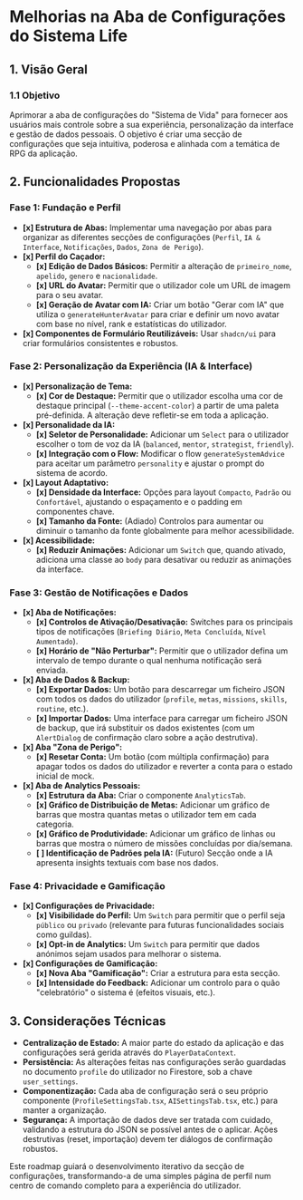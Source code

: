 # Melhorias na Aba de Configurações do Sistema Life

## 1. Visão Geral

### 1.1 Objetivo
Aprimorar a aba de configurações do "Sistema de Vida" para fornecer aos usuários mais controle sobre a sua experiência, personalização da interface e gestão de dados pessoais. O objetivo é criar uma secção de configurações que seja intuitiva, poderosa e alinhada com a temática de RPG da aplicação.

## 2. Funcionalidades Propostas

### Fase 1: Fundação e Perfil
- **[x] Estrutura de Abas:** Implementar uma navegação por abas para organizar as diferentes secções de configurações (`Perfil`, `IA & Interface`, `Notificações`, `Dados`, `Zona de Perigo`).
- **[x] Perfil do Caçador:**
    - **[x] Edição de Dados Básicos:** Permitir a alteração de `primeiro_nome`, `apelido`, `genero` e `nacionalidade`.
    - **[x] URL do Avatar:** Permitir que o utilizador cole um URL de imagem para o seu avatar.
    - **[x] Geração de Avatar com IA:** Criar um botão "Gerar com IA" que utiliza o `generateHunterAvatar` para criar e definir um novo avatar com base no nível, rank e estatísticas do utilizador.
- **[x] Componentes de Formulário Reutilizáveis:** Usar `shadcn/ui` para criar formulários consistentes e robustos.

### Fase 2: Personalização da Experiência (IA & Interface)
- **[x] Personalização de Tema:**
    - **[x] Cor de Destaque:** Permitir que o utilizador escolha uma cor de destaque principal (`--theme-accent-color`) a partir de uma paleta pré-definida. A alteração deve refletir-se em toda a aplicação.
- **[x] Personalidade da IA:**
    - **[x] Seletor de Personalidade:** Adicionar um `Select` para o utilizador escolher o tom de voz da IA (`balanced`, `mentor`, `strategist`, `friendly`).
    - **[x] Integração com o Flow:** Modificar o flow `generateSystemAdvice` para aceitar um parâmetro `personality` e ajustar o prompt do sistema de acordo.
- **[x] Layout Adaptativo:**
    - **[x] Densidade da Interface:** Opções para layout `Compacto`, `Padrão` ou `Confortável`, ajustando o espaçamento e o padding em componentes chave.
    - **[x] Tamanho da Fonte:** (Adiado) Controlos para aumentar ou diminuir o tamanho da fonte globalmente para melhor acessibilidade.
- **[x] Acessibilidade:**
    - **[x] Reduzir Animações:** Adicionar um `Switch` que, quando ativado, adiciona uma classe ao `body` para desativar ou reduzir as animações da interface.

### Fase 3: Gestão de Notificações e Dados
- **[x] Aba de Notificações:**
    - **[x] Controlos de Ativação/Desativação:** Switches para os principais tipos de notificações (`Briefing Diário`, `Meta Concluída`, `Nível Aumentado`).
    - **[x] Horário de "Não Perturbar":** Permitir que o utilizador defina um intervalo de tempo durante o qual nenhuma notificação será enviada.
- **[x] Aba de Dados & Backup:**
    - **[x] Exportar Dados:** Um botão para descarregar um ficheiro JSON com todos os dados do utilizador (`profile`, `metas`, `missions`, `skills`, `routine`, etc.).
    - **[x] Importar Dados:** Uma interface para carregar um ficheiro JSON de backup, que irá substituir os dados existentes (com um `AlertDialog` de confirmação claro sobre a ação destrutiva).
- **[x] Aba "Zona de Perigo":**
    - **[x] Resetar Conta:** Um botão (com múltipla confirmação) para apagar todos os dados do utilizador e reverter a conta para o estado inicial de mock.
- **[x] Aba de Analytics Pessoais:**
    - **[x] Estrutura da Aba:** Criar o componente `AnalyticsTab`.
    - **[x] Gráfico de Distribuição de Metas:** Adicionar um gráfico de barras que mostra quantas metas o utilizador tem em cada categoria.
    - **[x] Gráfico de Produtividade:** Adicionar um gráfico de linhas ou barras que mostra o número de missões concluídas por dia/semana.
    - **[ ] Identificação de Padrões pela IA:** (Futuro) Secção onde a IA apresenta insights textuais com base nos dados.

### Fase 4: Privacidade e Gamificação
- **[x] Configurações de Privacidade:**
    - **[x] Visibilidade do Perfil:** Um `Switch` para permitir que o perfil seja `público` ou `privado` (relevante para futuras funcionalidades sociais como guildas).
    - **[x] Opt-in de Analytics:** Um `Switch` para permitir que dados anónimos sejam usados para melhorar o sistema.
- **[x] Configurações de Gamificação:**
    - **[x] Nova Aba "Gamificação":** Criar a estrutura para esta secção.
    - **[x] Intensidade do Feedback:** Adicionar um controlo para o quão "celebratório" o sistema é (efeitos visuais, etc.).

## 3. Considerações Técnicas
- **Centralização de Estado:** A maior parte do estado da aplicação e das configurações será gerida através do `PlayerDataContext`.
- **Persistência:** As alterações feitas nas configurações serão guardadas no documento `profile` do utilizador no Firestore, sob a chave `user_settings`.
- **Componentização:** Cada aba de configuração será o seu próprio componente (`ProfileSettingsTab.tsx`, `AISettingsTab.tsx`, etc.) para manter a organização.
- **Segurança:** A importação de dados deve ser tratada com cuidado, validando a estrutura do JSON se possível antes de o aplicar. Ações destrutivas (reset, importação) devem ter diálogos de confirmação robustos.

Este roadmap guiará o desenvolvimento iterativo da secção de configurações, transformando-a de uma simples página de perfil num centro de comando completo para a experiência do utilizador.